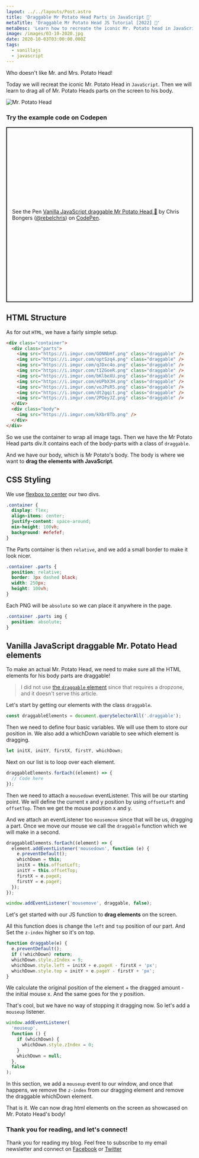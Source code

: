 ```yaml
---
layout: ../../layouts/Post.astro
title: 'Draggable Mr Potato Head Parts in JavaScript 🥔'
metaTitle: 'Draggable Mr Potato Head JS Tutorial [2022] 🥔'
metaDesc: 'Learn how to recreate the iconic Mr. Potato head in JavaScript by dragging parts to other positions on the screen canvas! See the example in Codepen!'
image: /images/03-10-2020.jpg
date: 2020-10-03T03:00:00.000Z
tags:
  - vanillajs
  - javascript
---
```


Who doesn't like Mr. and Mrs. Potato Head!

Today we will recreat the iconic Mr. Potato Head in `JavaScript`.
Then we will learn to drag all of Mr. Potato Heads parts on the screen to his body.

![Mr. Potato Head](https://media.giphy.com/media/9GimADqtnpAPe/giphy.gif)

### Try the example code on Codepen

<p class="codepen" data-height="472" data-theme-id="dark" data-default-tab="result" data-user="rebelchris" data-slug-hash="XWdGZqq" style="height: 472px; box-sizing: border-box; display: flex; align-items: center; justify-content: center; border: 2px solid; margin: 1em 0; padding: 1em;" data-pen-title="Vanilla JavaScript draggable Mr Potato Head 🥔">
  <span>See the Pen <a href="https://codepen.io/rebelchris/pen/XWdGZqq">
  Vanilla JavaScript draggable Mr Potato Head 🥔</a> by Chris Bongers (<a href="https://codepen.io/rebelchris">@rebelchris</a>)
  on <a href="https://codepen.io">CodePen</a>.</span>
</p>
<script async src="https://static.codepen.io/assets/embed/ei.js"></script>

## HTML Structure

As for out `HTML`, we have a fairly simple setup.

```html
<div class="container">
  <div class="parts">
    <img src="https://i.imgur.com/GONNbHf.png" class="draggable" />
    <img src="https://i.imgur.com/optSzq4.png" class="draggable" />
    <img src="https://i.imgur.com/qJDxc4o.png" class="draggable" />
    <img src="https://i.imgur.com/tIZGoeR.png" class="draggable" />
    <img src="https://i.imgur.com/bKlbeXU.png" class="draggable" />
    <img src="https://i.imgur.com/eUPbX3H.png" class="draggable" />
    <img src="https://i.imgur.com/voJPsR5.png" class="draggable" />
    <img src="https://i.imgur.com/dt2gqit.png" class="draggable" />
    <img src="https://i.imgur.com/2POeyJZ.png" class="draggable" />
  </div>
  <div class="body">
    <img src="https://i.imgur.com/kXbr8Tb.png" />
  </div>
</div>
```

So we use the container to wrap all image tags. Then we have the Mr Potato Head parts div.It contains each of the body-parts with a class of `draggable`.

And we have our body, which is Mr Potato's body. The body is where we want to **drag the elements with JavaScript**.

## CSS Styling

We use [flexbox to center](https://daily-dev-tips.com/posts/css-flexbox-most-easy-center-vertical-and-horizontal/) our two divs.

```css
.container {
  display: flex;
  align-items: center;
  justify-content: space-around;
  min-height: 100vh;
  background: #efefef;
}
```

The Parts container is then `relative`, and we add a small border to make it look nicer.

```css
.container .parts {
  position: relative;
  border: 3px dashed black;
  width: 250px;
  height: 100vh;
}
```

Each PNG will be `absolute` so we can place it anywhere in the page.

```css
.container .parts img {
  position: absolute;
}
```

## Vanilla JavaScript draggable Mr. Potato Head elements

To make an actual Mr. Potato Head, we need to make sure all the HTML elements for his body parts are draggable!

> I did not use [the `draggable` element](https://daily-dev-tips.com/posts/vanilla-javascript-drag-n-drop/) since that requires a dropzone, and it doesn't serve this article.

Let's start by getting our elements with the class `draggable`.

```js
const draggableElements = document.querySelectorAll('.draggable');
```

Then we need to define four basic variables. We will use them to store our position in.
We also add a whichDown variable to see which element is dragging.

```js
let initX, initY, firstX, firstY, whichDown;
```

Next on our list is to loop over each element.

```js
draggableElements.forEach((element) => {
  // Code here
});
```

Then we need to attach a `mousedown` eventListener. This will be our starting point. We will define the current x and y position by using `offsetLeft` and `offsetTop`.
Then we get the mouse position x and y.

And we attach an eventListener too `mousemove` since that will be us, dragging a part. Once we move our mouse we call the `draggable` function which we will make in a second.

```js
draggableElements.forEach((element) => {
  element.addEventListener('mousedown', function (e) {
    e.preventDefault();
    whichDown = this;
    initX = this.offsetLeft;
    initY = this.offsetTop;
    firstX = e.pageX;
    firstY = e.pageY;
  });
});

window.addEventListener('mousemove', draggable, false);
```

Let's get started with our JS function to **drag elements** on the screen.

All this function does is change the `left` and `top` position of our part. And Set the `z-index` higher so it's on top.

```js
function draggable(e) {
  e.preventDefault();
  if (!whichDown) return;
  whichDown.style.zIndex = 9;
  whichDown.style.left = initX + e.pageX - firstX + 'px';
  whichDown.style.top = initY + e.pageY - firstY + 'px';
}
```

We calculate the original position of the element + the dragged amount - the initial mouse x.
And the same goes for the y position.

That's cool, but we have no way of stopping it dragging now.
So let's add a `mouseup` listener.

```js
window.addEventListener(
  'mouseup',
  function () {
    if (whichDown) {
      whichDown.style.zIndex = 0;
    }
    whichDown = null;
  },
  false
);
```

In this section, we add a `mouseup` event to our window, and once that happens, we remove the `z-index` from our dragging element and remove the draggable whichDown element.

That is it. We can now drag html elements on the screen as showcased on Mr. Potato Head's body!

### Thank you for reading, and let's connect!

Thank you for reading my blog. Feel free to subscribe to my email newsletter and connect on [Facebook](https://www.facebook.com/DailyDevTipsBlog) or [Twitter](https://twitter.com/DailyDevTips1)
